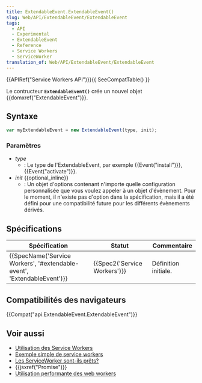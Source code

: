 ```yaml
---
title: ExtendableEvent.ExtendableEvent()
slug: Web/API/ExtendableEvent/ExtendableEvent
tags:
  - API
  - Experimental
  - ExtendableEvent
  - Reference
  - Service Workers
  - ServiceWorker
translation_of: Web/API/ExtendableEvent/ExtendableEvent
---
```

{{APIRef("Service Workers API")}}{{ SeeCompatTable() }}

Le contructeur **`ExtendableEvent()`** crée un nouvel objet {{domxref("ExtendableEvent")}}.

## Syntaxe

```js
var myExtendableEvent = new ExtendableEvent(type, init);
```

### Paramètres

- _type_
  - : Le type de l'ExtendableEvent, par exemple {{Event("install")}}, {{Event("activate")}}.
- _init_ {{optional_inline}}
  - : Un objet d'options contenant n'importe quelle configuration personnalisée que vous voulez appeler à un objet d'évènement. Pour le moment, il n'existe pas d'option dans la spécification, mais il a été défini pour une compatibilité future pour les différents évènements dérivés.

## Spécifications

| Spécification                                                                                    | Statut                               | Commentaire          |
| ------------------------------------------------------------------------------------------------ | ------------------------------------ | -------------------- |
| {{SpecName('Service Workers', '#extendable-event', 'ExtendableEvent')}} | {{Spec2('Service Workers')}} | Définition initiale. |

## Compatibilités des navigateurs

{{Compat("api.ExtendableEvent.ExtendableEvent")}}

## Voir aussi

- [Utilisation des Service Workers](/en-US/docs/Web/API/ServiceWorker_API/Using_Service_Workers)
- [Exemple simple de service workers](https://github.com/mdn/sw-test)
- [Les ServiceWorker sont-ils prêts?](https://jakearchibald.github.io/isserviceworkerready/)
- {{jsxref("Promise")}}
- [Utilisation performante des web workers](/en-US/docs/Web/Guide/Performance/Using_web_workers)
